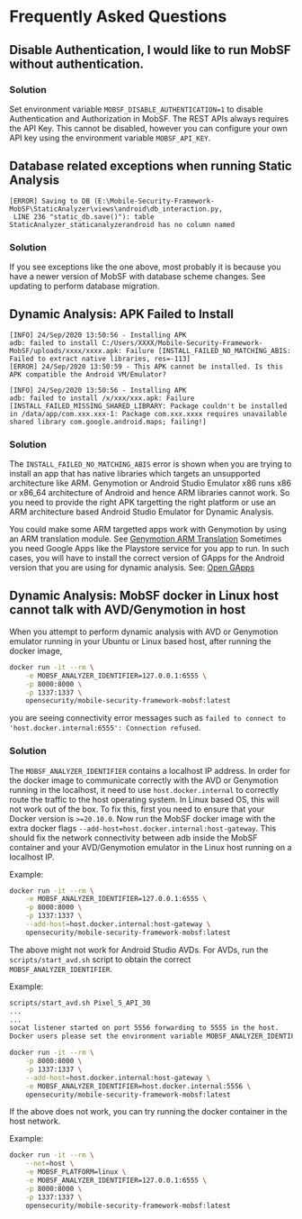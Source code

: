# Frequently Asked Questions

## Disable Authentication, I would like to run MobSF without authentication.

### Solution

Set environment variable `MOBSF_DISABLE_AUTHENTICATION=1` to disable Authentication and Authorization in MobSF. The REST APIs always requires the API Key. This cannot be disabled, however you can configure your own API key using the environment variable `MOBSF_API_KEY`.

## Database related exceptions when running Static Analysis

```
[ERROR] Saving to DB (E:\Mobile-Security-Framework-MobSF\StaticAnalyzer\views\android\db_interaction.py,
 LINE 236 "static_db.save()"): table StaticAnalyzer_staticanalyzerandroid has no column named 
```

### Solution

If you see exceptions like the one above, most probably it is because you have a newer version of MobSF with database scheme changes. See updating to perform database migration.


## Dynamic Analysis: APK Failed to Install


```
[INFO] 24/Sep/2020 13:50:56 - Installing APK
adb: failed to install C:/Users/XXXX/Mobile-Security-Framework-MobSF/uploads/xxxx/xxxx.apk: Failure [INSTALL_FAILED_NO_MATCHING_ABIS: Failed to extract native libraries, res=-113]
[ERROR] 24/Sep/2020 13:50:59 - This APK cannot be installed. Is this APK compatible the Android VM/Emulator?
```

```
[INFO] 24/Sep/2020 13:50:56 - Installing APK
adb: failed to install /x/xxx/xxx.apk: Failure [INSTALL_FAILED_MISSING_SHARED_LIBRARY: Package couldn't be installed in /data/app/com.xxx.xxx-1: Package com.xxx.xxxx requires unavailable shared library com.google.android.maps; failing!]
```

### Solution
The `INSTALL_FAILED_NO_MATCHING_ABIS` error is shown when you are trying to install an app that has native libraries which targets an unsupported architecture like ARM.
Genymotion or Android Studio Emulator x86 runs x86 or x86_64 architecture of Android and hence ARM libraries cannot work. So you need to provide the right APK targetting the right platform or use an ARM architecture based Android Studio Emulator for Dynamic Analysis.


You could make some ARM targetted apps work with Genymotion by using an ARM translation module. See [Genymotion ARM Translation](https://github.com/m9rco/Genymotion_ARM_Translation)
Sometimes you need Google Apps like the Playstore service for you app to run. In such cases, you will have to install the correct version of GApps for the Android version that you are using for dynamic analysis. See: [Open GApps](https://opengapps.org/)


## Dynamic Analysis: MobSF docker in Linux host cannot talk with AVD/Genymotion in host

When you attempt to perform dynamic analysis with AVD or Genymotion emulator running in your Ubuntu or Linux based host, after running the docker image,
    
```bash
docker run -it --rm \
    -e MOBSF_ANALYZER_IDENTIFIER=127.0.0.1:6555 \
    -p 8000:8000 \
    -p 1337:1337 \
    opensecurity/mobile-security-framework-mobsf:latest
```
you are seeing connectivity error messages such as `failed to connect to 'host.docker.internal:6555': Connection refused`.

### Solution
The `MOBSF_ANALYZER_IDENTIFIER` contains a localhost IP address. In order for the docker image to communicate correctly with the AVD or Genymotion running in the localhost, it need to use `host.docker.internal` to correctly route the traffic to the host operating system. In Linux based OS, this will not work out of the box. To fix this, first you need to ensure that your Docker version is `>=20.10.0`. Now run the MobSF docker image with the extra docker flags `--add-host=host.docker.internal:host-gateway`.
This should fix the network connectivity between adb inside the MobSF container and your AVD/Genymotion emulator in the Linux host running on a localhost IP.

Example: 
```bash
docker run -it --rm \
    -e MOBSF_ANALYZER_IDENTIFIER=127.0.0.1:6555 \
    -p 8000:8000 \
    -p 1337:1337 \
    --add-host=host.docker.internal:host-gateway \
    opensecurity/mobile-security-framework-mobsf:latest
```

The above might not work for Android Studio AVDs. For AVDs, run the `scripts/start_avd.sh` script to obtain the correct `MOBSF_ANALYZER_IDENTIFIER`.

Example:
```bash
scripts/start_avd.sh Pixel_5_API_30
...
...
socat listener started on port 5556 forwarding to 5555 in the host.
Docker users please set the environment variable MOBSF_ANALYZER_IDENTIFIER=host.docker.internal:5556 for adb connectivity.

docker run -it --rm \
    -p 8000:8000 \
    -p 1337:1337 \
    --add-host=host.docker.internal:host-gateway \
    -e MOBSF_ANALYZER_IDENTIFIER=host.docker.internal:5556 \
    opensecurity/mobile-security-framework-mobsf:latest
```

If the above does not work, you can try running the docker container in the host network.

Example: 
```bash
docker run -it --rm \
    --net=host \
    -e MOBSF_PLATFORM=linux \
    -e MOBSF_ANALYZER_IDENTIFIER=127.0.0.1:6555 \
    -p 8000:8000 \
    -p 1337:1337 \
    opensecurity/mobile-security-framework-mobsf:latest
```
